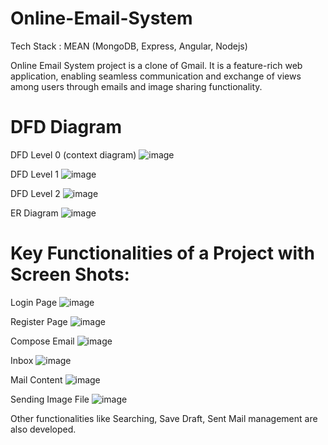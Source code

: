# Online-Email-System
Tech Stack : MEAN (MongoDB, Express, Angular, Nodejs)

Online Email System project is a clone of Gmail. It is a feature-rich web application, enabling seamless communication and exchange of views among users through emails and image sharing functionality.

# DFD Diagram

DFD Level 0 (context diagram)
![image](https://github.com/SutharUtsav/Online-Email-System/assets/77385994/34e7ccae-f46e-433b-9a43-bcd3075cc38b)

DFD Level 1
![image](https://github.com/SutharUtsav/Online-Email-System/assets/77385994/3b7d00aa-2c1f-47dd-aa33-abf53127d976)

DFD Level 2
![image](https://github.com/SutharUtsav/Online-Email-System/assets/77385994/e6106473-3dc1-42df-b12d-1606e0162ef2)

ER Diagram
![image](https://github.com/SutharUtsav/Online-Email-System/assets/77385994/caec4cf3-fece-47ff-9ab5-03eece096451)

# Key Functionalities of a Project with Screen Shots:

Login Page
![image](https://github.com/SutharUtsav/Online-Email-System/assets/77385994/a861683e-744c-43cf-894d-a3679561b4a5)

Register Page
![image](https://github.com/SutharUtsav/Online-Email-System/assets/77385994/3404067a-d51d-403d-87aa-458c6a03faaf)

Compose Email
![image](https://github.com/SutharUtsav/Online-Email-System/assets/77385994/7f637b4c-5ca8-4c09-a675-a5f15a8aa6e3)

Inbox
![image](https://github.com/SutharUtsav/Online-Email-System/assets/77385994/7c9bd422-0210-4306-9a5e-3155058c7d7e)

Mail Content
![image](https://github.com/SutharUtsav/Online-Email-System/assets/77385994/3867ea86-2590-4f30-bef9-8673ce5d96cd)

Sending Image File
![image](https://github.com/SutharUtsav/Online-Email-System/assets/77385994/5fb97462-aa26-4340-bc31-4ac00ef5c906)

Other functionalities like Searching, Save Draft, Sent Mail management are also developed.



